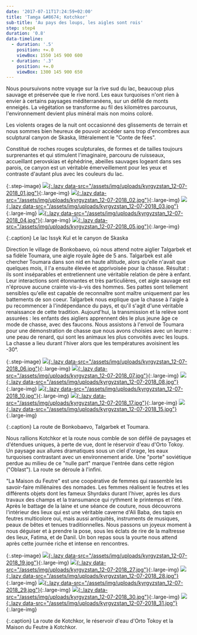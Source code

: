 ```yaml
---
date: '2017-07-11T17:24:59+02:00'
title: 'Tamga &#8674; Kotchkor'
sub-title: 'Au pays des loups, les aigles sont rois'
step: step4
duration: '0.8'
data-timeline:
  - duration: '.5'
    position: +=.0
    viewBox: 1550 145 900 600
  - duration: '.3'
    position: +=.0
    viewBox: 1300 145 900 650
---
```

Nous poursuivons notre voyage sur la rive sud du lac, beaucoup plus sauvage et préservée que le rive nord. Les eaux turquoises n'ont rien à envier à certains paysages méditerranéens, sur un défilé de monts enneigés. La végétation se transforme au fil des kilomètres parcourus, l'environnement devient plus minéral mais non moins coloré.

Les violents orages de la nuit ont occasionné des glissements de terrain et nous sommes bien heureux de pouvoir accéder sans trop d'encombres aux sculptural canyon de Skaska, littéralement le "Conte de fées".

Constitué de roches rouges sculpturales, de formes et de tailles toujours surprenantes et qui stimulent l'imaginaire, parcouru de ruisseaux, accueillant perovskias et éphédrine, abeilles sauvages logeant dans ses parois, ce canyon est un véritable émerveillement pour les yeux et contraste d'autant plus avec les couleurs du lac.

{:.step-image}
[![](/assets/img/placeholder.png){:.lazy data-src="/assets/img/uploads/kyrgyzstan_12-07-2018_01.jpg"}](/assets/img/uploads/kyrgyzstan_12-07-2018_01.jpg "Lac Issyk Kul"){:.large-img}
[![](/assets/img/placeholder.png){:.lazy data-src="/assets/img/uploads/kyrgyzstan_12-07-2018_02.jpg"}](/assets/img/uploads/kyrgyzstan_12-07-2018_02.jpg "gorges de Skaska"){:.large-img}
[![](/assets/img/placeholder.png){:.lazy data-src="/assets/img/uploads/kyrgyzstan_12-07-2018_03.jpg"}](/assets/img/uploads/kyrgyzstan_12-07-2018_03.jpg "gorges de Skaska"){:.large-img}
[![](/assets/img/placeholder.png){:.lazy data-src="/assets/img/uploads/kyrgyzstan_12-07-2018_04.jpg"}](/assets/img/uploads/kyrgyzstan_12-07-2018_04.jpg "gorges de Skaska"){:.large-img}
[![](/assets/img/placeholder.png){:.lazy data-src="/assets/img/uploads/kyrgyzstan_12-07-2018_05.jpg"}](/assets/img/uploads/kyrgyzstan_12-07-2018_05.jpg "gorges de Skaska"){:.large-img}

{:.caption}
Le lac Issyk Kul et le canyon de Skaska

Direction le village de Bonkobaevo, où nous attend notre aiglier Talgarbek et sa fidèle Toumara, une aigle royale âgée de 5 ans. Talgarbek est allé chercher Toumara dans son nid en haute altitude, alors qu'elle n'avait que quelques mois, il l'a ensuite élevée et apprivoisée pour la chasse. Résultat : ils sont inséparables et entretiennent une véritable relation de père à enfant. Leur interactions sont étonnantes et très particulières, cet aigle sauvage est n'éprouve aucune crainte vis-à-vis des hommes. Ses pattes sont tellement sensibles qu'elle est capable de reconnaître sont maître uniquement par les battements de son coeur. 
Talgarbek nous explique que la chasse à l'aigle à pu recommencer à l'indépendance du pays, et qu'il s'agit d'une véritable renaissance de cette tradition. Aujourd'hui, la transmission et la relève sont assurées : les enfants des aigliers apprennent dès le plus jeune âge ce mode de chasse, avec des faucons. 
Nous assistons à l'envol de Toumara pour une démonstration de chasse que nous avons choisies avec un leurre : une peau de renard, qui sont les animaux les plus convoités avec les loups. La chasse a lieu durant l'hiver alors que les températures avoisinent les -30°.  

{:.step-image}
[![](/assets/img/placeholder.png){:.lazy data-src="/assets/img/uploads/kyrgyzstan_12-07-2018_06.jpg"}](/assets/img/uploads/kyrgyzstan_12-07-2018_06.jpg "Bonkobaevo"){:.large-img}
[![](/assets/img/placeholder.png){:.lazy data-src="/assets/img/uploads/kyrgyzstan_12-07-2018_07.jpg"}](/assets/img/uploads/kyrgyzstan_12-07-2018_07.jpg "Bonkobaevo"){:.large-img}
[![](/assets/img/placeholder.png){:.lazy data-src="/assets/img/uploads/kyrgyzstan_12-07-2018_08.jpg"}](/assets/img/uploads/kyrgyzstan_12-07-2018_08.jpg "Bonkobaevo"){:.large-img}
[![](/assets/img/placeholder.png){:.lazy data-src="/assets/img/uploads/kyrgyzstan_12-07-2018_10.jpg"}](/assets/img/uploads/kyrgyzstan_12-07-2018_10.jpg "Talgarbek et Toumara"){:.large-img}
[![](/assets/img/placeholder.png){:.lazy data-src="/assets/img/uploads/kyrgyzstan_12-07-2018_17.jpg"}](/assets/img/uploads/kyrgyzstan_12-07-2018_17.jpg "Talgarbek et Toumara"){:.large-img}
[![](/assets/img/placeholder.png){:.lazy data-src="/assets/img/uploads/kyrgyzstan_12-07-2018_15.jpg"}](/assets/img/uploads/kyrgyzstan_12-07-2018_15.jpg "les enfants"){:.large-img}

{:.caption}
La route de Bonkobaevo, Talgarbek et Toumara.

Nous rallions Kotchkor et la route nous comble de son défilé de paysages et d'étendues uniques, à perte de vue, dont le réservoir d'eau d'Orto Tokoy. Un paysage aux allures dramatiques sous un ciel d'orage, les eaux turquoises contrastant avec un environnement aride. Une "porte" soviétique perdue au milieu de ce "nulle part" marque l'entrée dans cette région ("Oblast"). La route se déroule à l'infini.

"La Maison du Feutre" est une coopérative de femmes qui rassemble les savoir-faire millénaires des nomades. Les femmes réalisent le feutres et les différents objets dont les fameux Shyrdaks durant l'hiver, après les durs travaux des champs et la transumance qui rythment le printemps et l'été. Après le battage de la laine et une séance de couture, nous découvrons l'intérieur des lieux  qui est une véritable caverne d'Ali Baba, des tapis en feutres multicolore oui, mais aussi antiquités, instruments de musiques, peaux de bêtes et tenues traditionnelles. Nous passons un joyeux moment à nous déguiser et à prendre la pose, sous les éclats de rire de la maîtresse des lieux, Fatima, et de Danil. Un bon repas sous la yourte nous attend après cette journée riche et intense en rencontres.

{:.step-image}
[![](/assets/img/placeholder.png){:.lazy data-src="/assets/img/uploads/kyrgyzstan_12-07-2018_19.jpg"}](/assets/img/uploads/kyrgyzstan_12-07-2018_19.jpg "Route de Kotchkor"){:.large-img}
[![](/assets/img/placeholder.png){:.lazy data-src="/assets/img/uploads/kyrgyzstan_12-07-2018_27.jpg"}](/assets/img/uploads/kyrgyzstan_12-07-2018_27.jpg "Orto Tokoy"){:.large-img}
[![](/assets/img/placeholder.png){:.lazy data-src="/assets/img/uploads/kyrgyzstan_12-07-2018_28.jpg"}](/assets/img/uploads/kyrgyzstan_12-07-2018_28.jpg "Kotchkor"){:.large-img}
[![](/assets/img/placeholder.png){:.lazy data-src="/assets/img/uploads/kyrgyzstan_12-07-2018_29.jpg"}](/assets/img/uploads/kyrgyzstan_12-07-2018_29.jpg "Kotchkor"){:.large-img}
[![](/assets/img/placeholder.png){:.lazy data-src="/assets/img/uploads/kyrgyzstan_12-07-2018_30.jpg"}](/assets/img/uploads/kyrgyzstan_12-07-2018_30.jpg "Kotchkor"){:.large-img}
[![](/assets/img/placeholder.png){:.lazy data-src="/assets/img/uploads/kyrgyzstan_12-07-2018_31.jpg"}](/assets/img/uploads/kyrgyzstan_12-07-2018_31.jpg "Kotchkor"){:.large-img}

{:.caption}
La route de Kotchkor, le réservoir d'eau d'Orto Tokoy et la Maison du Feutre à Kotchkor.

